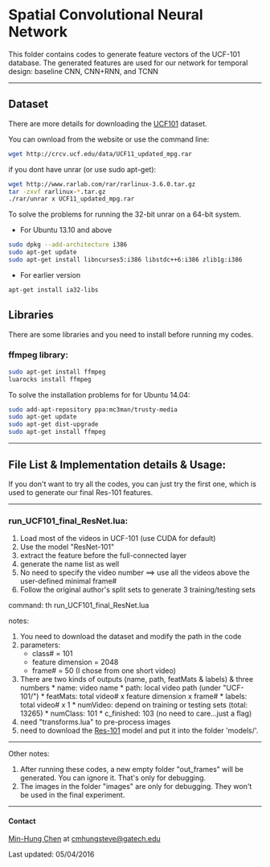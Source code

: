 # Spatial Convolutional Neural Network
This folder contains codes to generate feature vectors of the UCF-101 database. The generated features are used for our network for temporal design: baseline CNN, CNN+RNN, and TCNN

---
## Dataset
There are more details for downloading the [UCF101](http://crcv.ucf.edu/data/UCF101.php) dataset.


You can ownload from the website or use the command line:
```bash
wget http://crcv.ucf.edu/data/UCF11_updated_mpg.rar
```
if you dont have unrar (or use sudo apt-get):
```bash
wget http://www.rarlab.com/rar/rarlinux-3.6.0.tar.gz
tar -zxvf rarlinux-*.tar.gz
./rar/unrar x UCF11_updated_mpg.rar
```
To solve the problems for running the 32-bit unrar on a 64-bit system.
* For Ubuntu 13.10 and above
```bash
sudo dpkg --add-architecture i386
sudo apt-get update
sudo apt-get install libncurses5:i386 libstdc++6:i386 zlib1g:i386
```
* For earlier version
```bash
apt-get install ia32-libs
```

## Libraries
There are some libraries and you need to install before running my codes.

### ffmpeg library:
```bash
sudo apt-get install ffmpeg
luarocks install ffmpeg
```
To solve the installation problems for for Ubuntu 14.04:
```bash
sudo add-apt-repository ppa:mc3man/trusty-media
sudo apt-get update
sudo apt-get dist-upgrade
sudo apt-get install ffmpeg
```

---
## File List & Implementation details & Usage:
If you don't want to try all the codes, you can just try the first one, which is used to generate our final Res-101 features.

-----------------------------------------------------------------------------
### run_UCF101_final_ResNet.lua:
1. Load most of the videos in UCF-101 (use CUDA for default)
2. Use the model "ResNet-101"
3. extract the feature before the full-connected layer
4. generate the name list as well
5. No need to specify the video number ==> use all the videos above the user-defined minimal frame#
6. Follow the original author's split sets to generate 3 training/testing sets

command: th run_UCF101_final_ResNet.lua

notes:

1. You need to download the dataset and modify the path in the code
2. parameters:
	* class# = 101
	* feature dimension = 2048
	* frame# = 50 (I chose from one short video)
3. There are two kinds of outputs (name, path, featMats & labels) & three numbers
		* name: 		video name
		* path:		local video path (under "UCF-101/")
		* featMats: 	total video# x feature dimension x frame#
		* labels:		total video# x 1
		* numVideo:	depend on training or testing sets (total: 13265)
		* numClass:	101
		* c_finished:	103 (no need to care...just a flag)
4. need "transforms.lua" to pre-process images
5. need to download the [Res-101](https://www.dropbox.com/s/6sjuhukma6izufi/resnet-101.t7?dl=0) model and put it into the folder 'models/'.

---

Other notes:

1. After running these codes, a new empty folder "out_frames" will be generated. You can ignore it. That's only for debugging.
2. The images in the folder "images" are only for debugging. They won't be used in the final experiment.

---
#### Contact
[Min-Hung Chen](https://www.linkedin.com/in/chensteven) at <cmhungsteve@gatech.edu>

Last updated: 05/04/2016
